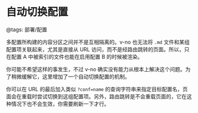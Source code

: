 # 自动切换配置

@tags: 部署/配置

多配置所构建的内容分区之间并不是互相隔离的。v-no 也无法将 `.md` 文件和某组配置项关联起来，尤其是直接从 URL 访问，而不是经路由跳转的页面。所以，只在配置 A 中被索引的文件也能在启用配置 B 的时候被渲染。

你可能不希望这样的事发生，不过 v-no 确实没有能力从根本上解决这个问题。为了稍微缓解它，这里增加了一个自动切换配置的机制。

你可以在 URL 的最后加入类似 `?conf=name` 的查询字符串来指定目标配置名，页面会在重载时尝试切换到这组配置项。另外，路由跳转是不会重载页面的，它在这种情况下也不会生效，你需要刷新一下才行。
